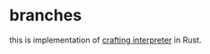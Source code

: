 # branches

this is implementation of
[crafting interpreter](https://craftinginterpreters.com/scanning.html#the-interpreter-framework) in
Rust.
